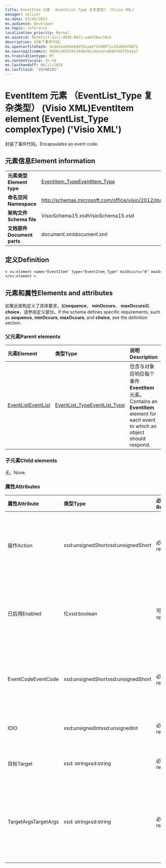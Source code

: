 ```yaml
---
title: EventItem 元素 （EventList_Type 复杂类型） (Visio XML)
manager: soliver
ms.date: 03/09/2015
ms.audience: Developer
ms.topic: reference
localization_priority: Normal
ms.assetid: 6b347117-a1c1-d090-0d71-ea8528ac70c6
description: 封装了事件代码。
ms.openlocfilehash: dcdd3aa264e8ddfb1aa6f2e908f1c43a0d470872
ms.sourcegitcommit: 9d60cd82b5413446e5bc8ace2cd689f683fb41a7
ms.translationtype: MT
ms.contentlocale: zh-CN
ms.lasthandoff: 06/11/2018
ms.locfileid: "19780195"
---
```

# <a name="eventitem-element-eventlisttype-complextype-visio-xml"></a><span data-ttu-id="c2068-103">EventItem 元素 （EventList_Type 复杂类型） (Visio XML)</span><span class="sxs-lookup"><span data-stu-id="c2068-103">EventItem element (EventList_Type complexType) ('Visio XML')</span></span>

<span data-ttu-id="c2068-104">封装了事件代码。</span><span class="sxs-lookup"><span data-stu-id="c2068-104">Encapsulates an event code.</span></span>
  
## <a name="element-information"></a><span data-ttu-id="c2068-105">元素信息</span><span class="sxs-lookup"><span data-stu-id="c2068-105">Element information</span></span>

|||
|:-----|:-----|
|<span data-ttu-id="c2068-106">**元素类型**</span><span class="sxs-lookup"><span data-stu-id="c2068-106">**Element type**</span></span> <br/> |[<span data-ttu-id="c2068-107">EventItem_Type</span><span class="sxs-lookup"><span data-stu-id="c2068-107">EventItem_Type</span></span>](eventitem_type-complextypevisio-xml.md) <br/> |
|<span data-ttu-id="c2068-108">**命名空间**</span><span class="sxs-lookup"><span data-stu-id="c2068-108">**Namespace**</span></span> <br/> |http://schemas.microsoft.com/office/visio/2012/main  <br/> |
|<span data-ttu-id="c2068-109">**架构文件**</span><span class="sxs-lookup"><span data-stu-id="c2068-109">**Schema file**</span></span> <br/> |<span data-ttu-id="c2068-110">VisioSchema15.xsd</span><span class="sxs-lookup"><span data-stu-id="c2068-110">VisioSchema15.xsd</span></span>  <br/> |
|<span data-ttu-id="c2068-111">**文档部件**</span><span class="sxs-lookup"><span data-stu-id="c2068-111">**Document parts**</span></span> <br/> |<span data-ttu-id="c2068-112">document.xml</span><span class="sxs-lookup"><span data-stu-id="c2068-112">document.xml</span></span>  <br/> |
   
## <a name="definition"></a><span data-ttu-id="c2068-113">定义</span><span class="sxs-lookup"><span data-stu-id="c2068-113">Definition</span></span>

```XML
< xs:element name="EventItem" type="EventItem_Type" minOccurs="0" maxOccurs="unbounded" >
</xs:element >
```

## <a name="elements-and-attributes"></a><span data-ttu-id="c2068-114">元素和属性</span><span class="sxs-lookup"><span data-stu-id="c2068-114">Elements and attributes</span></span>

<span data-ttu-id="c2068-115">如果此架构定义了具体要求，如**sequence**， **minOccurs**、 **maxOccurs**和**choice**，请参阅定义部分。</span><span class="sxs-lookup"><span data-stu-id="c2068-115">If the schema defines specific requirements, such as **sequence**, **minOccurs**, **maxOccurs**, and **choice**, see the definition section.</span></span> 
  
### <a name="parent-elements"></a><span data-ttu-id="c2068-116">父元素</span><span class="sxs-lookup"><span data-stu-id="c2068-116">Parent elements</span></span>

|<span data-ttu-id="c2068-117">**元素**</span><span class="sxs-lookup"><span data-stu-id="c2068-117">**Element**</span></span>|<span data-ttu-id="c2068-118">**类型**</span><span class="sxs-lookup"><span data-stu-id="c2068-118">**Type**</span></span>|<span data-ttu-id="c2068-119">**说明**</span><span class="sxs-lookup"><span data-stu-id="c2068-119">**Description**</span></span>|
|:-----|:-----|:-----|
|[<span data-ttu-id="c2068-120">EventList</span><span class="sxs-lookup"><span data-stu-id="c2068-120">EventList</span></span>](eventlist-element-visiodocument_type-complextypevisio-xml.md) <br/> |[<span data-ttu-id="c2068-121">EventList_Type</span><span class="sxs-lookup"><span data-stu-id="c2068-121">EventList_Type</span></span>](eventlist_type-complextypevisio-xml.md) <br/> |<span data-ttu-id="c2068-122">包含与对象应响应每个事件**EventItem**元素。</span><span class="sxs-lookup"><span data-stu-id="c2068-122">Contains an **EventItem** element for each event to which an object should respond.</span></span>  <br/> |
   
### <a name="child-elements"></a><span data-ttu-id="c2068-123">子元素</span><span class="sxs-lookup"><span data-stu-id="c2068-123">Child elements</span></span>

<span data-ttu-id="c2068-124">无。</span><span class="sxs-lookup"><span data-stu-id="c2068-124">None.</span></span>
  
### <a name="attributes"></a><span data-ttu-id="c2068-125">属性</span><span class="sxs-lookup"><span data-stu-id="c2068-125">Attributes</span></span>

|<span data-ttu-id="c2068-126">**属性**</span><span class="sxs-lookup"><span data-stu-id="c2068-126">**Attribute**</span></span>|<span data-ttu-id="c2068-127">**类型**</span><span class="sxs-lookup"><span data-stu-id="c2068-127">**Type**</span></span>|<span data-ttu-id="c2068-128">**必需**</span><span class="sxs-lookup"><span data-stu-id="c2068-128">**Required**</span></span>|<span data-ttu-id="c2068-129">**说明**</span><span class="sxs-lookup"><span data-stu-id="c2068-129">**Description**</span></span>|<span data-ttu-id="c2068-130">**可能的值**</span><span class="sxs-lookup"><span data-stu-id="c2068-130">**Possible values**</span></span>|
|:-----|:-----|:-----|:-----|:-----|
|<span data-ttu-id="c2068-131">操作</span><span class="sxs-lookup"><span data-stu-id="c2068-131">Action</span></span>  <br/> |<span data-ttu-id="c2068-132">xsd:unsignedShort</span><span class="sxs-lookup"><span data-stu-id="c2068-132">xsd:unsignedShort</span></span>  <br/> |<span data-ttu-id="c2068-133">必需</span><span class="sxs-lookup"><span data-stu-id="c2068-133">required</span></span>  <br/> |<span data-ttu-id="c2068-134">指定父**EventItem**元素的动作代码。</span><span class="sxs-lookup"><span data-stu-id="c2068-134">Specifies the action code of the parent **EventItem** element.</span></span>  <br/> |<span data-ttu-id="c2068-135">Xsd:unsignedShort 类型的值。</span><span class="sxs-lookup"><span data-stu-id="c2068-135">Values of the xsd:unsignedShort type.</span></span>  <br/> |
|<span data-ttu-id="c2068-136">已启用</span><span class="sxs-lookup"><span data-stu-id="c2068-136">Enabled</span></span>  <br/> |<span data-ttu-id="c2068-137">化</span><span class="sxs-lookup"><span data-stu-id="c2068-137">xsd:boolean</span></span>  <br/> |<span data-ttu-id="c2068-138">可选</span><span class="sxs-lookup"><span data-stu-id="c2068-138">optional</span></span>  <br/> |<span data-ttu-id="c2068-139">代表一个标志，指示是否启用或禁用事件。</span><span class="sxs-lookup"><span data-stu-id="c2068-139">Represents a flag indicating if the event is enabled or disabled.</span></span>  <br/> |<span data-ttu-id="c2068-140">化类型的值。</span><span class="sxs-lookup"><span data-stu-id="c2068-140">Values of the xsd:boolean type.</span></span>  <br/> |
|<span data-ttu-id="c2068-141">EventCode</span><span class="sxs-lookup"><span data-stu-id="c2068-141">EventCode</span></span>  <br/> |<span data-ttu-id="c2068-142">xsd:unsignedShort</span><span class="sxs-lookup"><span data-stu-id="c2068-142">xsd:unsignedShort</span></span>  <br/> |<span data-ttu-id="c2068-143">必需</span><span class="sxs-lookup"><span data-stu-id="c2068-143">required</span></span>  <br/> |<span data-ttu-id="c2068-144">指示的事件的触发该加载项的代码。</span><span class="sxs-lookup"><span data-stu-id="c2068-144">A code indicating the event that triggers the add-on.</span></span>  <br/> |<span data-ttu-id="c2068-145">Xsd:unsignedShort 类型的值。</span><span class="sxs-lookup"><span data-stu-id="c2068-145">Values of the xsd:unsignedShort type.</span></span>  <br/> |
|<span data-ttu-id="c2068-146">ID</span><span class="sxs-lookup"><span data-stu-id="c2068-146">ID</span></span>  <br/> |<span data-ttu-id="c2068-147">xsd:unsignedInt</span><span class="sxs-lookup"><span data-stu-id="c2068-147">xsd:unsignedInt</span></span>  <br/> |<span data-ttu-id="c2068-148">必需</span><span class="sxs-lookup"><span data-stu-id="c2068-148">required</span></span>  <br/> |<span data-ttu-id="c2068-149">事件 ID。</span><span class="sxs-lookup"><span data-stu-id="c2068-149">The ID of the event.</span></span>  <br/> |<span data-ttu-id="c2068-150">Xsd:unsignedInt 类型的值。</span><span class="sxs-lookup"><span data-stu-id="c2068-150">Values of the xsd:unsignedInt type.</span></span>  <br/> |
|<span data-ttu-id="c2068-151">目标</span><span class="sxs-lookup"><span data-stu-id="c2068-151">Target</span></span>  <br/> |<span data-ttu-id="c2068-152">xsd: string</span><span class="sxs-lookup"><span data-stu-id="c2068-152">xsd:string</span></span>  <br/> |<span data-ttu-id="c2068-153">必需</span><span class="sxs-lookup"><span data-stu-id="c2068-153">required</span></span>  <br/> |<span data-ttu-id="c2068-154">指定事件的目标。</span><span class="sxs-lookup"><span data-stu-id="c2068-154">Specifies the target of an event.</span></span>  <br/> |<span data-ttu-id="c2068-155">Xsd: string 类型的值。</span><span class="sxs-lookup"><span data-stu-id="c2068-155">Values of the xsd:string type.</span></span>  <br/> |
|<span data-ttu-id="c2068-156">TargetArgs</span><span class="sxs-lookup"><span data-stu-id="c2068-156">TargetArgs</span></span>  <br/> |<span data-ttu-id="c2068-157">xsd: string</span><span class="sxs-lookup"><span data-stu-id="c2068-157">xsd:string</span></span>  <br/> |<span data-ttu-id="c2068-158">必需</span><span class="sxs-lookup"><span data-stu-id="c2068-158">required</span></span>  <br/> |<span data-ttu-id="c2068-159">指定包含要发送到目标事件的参数字符串。</span><span class="sxs-lookup"><span data-stu-id="c2068-159">Specifies a string containing arguments to be sent to the target of an event.</span></span>  <br/> |<span data-ttu-id="c2068-160">Xsd: string 类型的值。</span><span class="sxs-lookup"><span data-stu-id="c2068-160">Values of the xsd:string type.</span></span>  <br/> |
   

